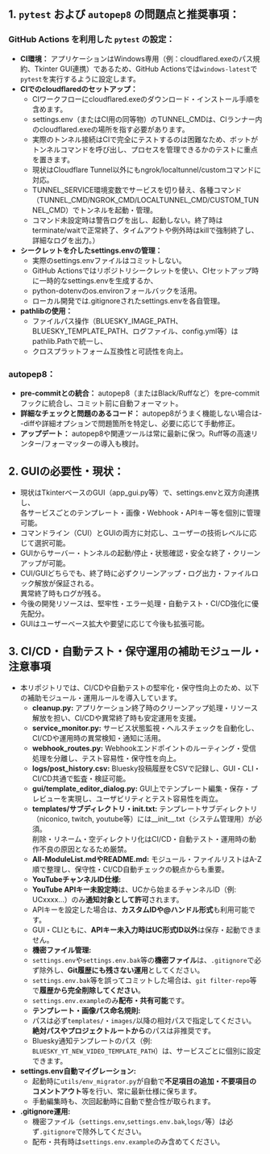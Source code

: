 ## 1. `pytest` および `autopep8` の問題点と推奨事項：

### GitHub Actions を利用した `pytest` の設定：
*   **CI環境：** アプリケーションはWindows専用（例：cloudflared.exeのパス規約、Tkinter GUI連携）であるため、GitHub Actionsでは`windows-latest`で`pytest`を実行するように設定します。
*   **CIでのcloudflaredのセットアップ：**
    *   CIワークフローにcloudflared.exeのダウンロード・インストール手順を含めます。
    *   settings.env（またはCI用の同等物）のTUNNEL_CMDは、CIランナー内のcloudflared.exeの場所を指す必要があります。
    *   実際のトンネル接続はCIで完全にテストするのは困難なため、ボットがトンネルコマンドを呼び出し、プロセスを管理できるかのテストに重点を置きます。
    *   現状はCloudflare Tunnel以外にもngrok/localtunnel/customコマンドに対応。
    *   TUNNEL_SERVICE環境変数でサービスを切り替え、各種コマンド（TUNNEL_CMD/NGROK_CMD/LOCALTUNNEL_CMD/CUSTOM_TUNNEL_CMD）でトンネルを起動・管理。
    *   コマンド未設定時は警告ログを出し、起動しない。終了時はterminate/waitで正常終了、タイムアウトや例外時はkillで強制終了し、詳細なログを出力。）
*   **シークレットを介したsettings.envの管理：**
    *   実際のsettings.envファイルはコミットしない。
    *   GitHub Actionsではリポジトリシークレットを使い、CIセットアップ時に一時的なsettings.envを生成するか、
    *   python-dotenvのos.environフォールバックを活用。
    *   ローカル開発では.gitignoreされたsettings.envを各自管理。
*   **pathlibの使用：**
    *   ファイルパス操作（BLUESKY_IMAGE_PATH、BLUESKY_TEMPLATE_PATH、ログファイル、config.yml等）はpathlib.Pathで統一し、
    *   クロスプラットフォーム互換性と可読性を向上。

### autopep8：
*   **pre-commitとの統合：** autopep8（またはBlack/Ruffなど）をpre-commitフックに統合し、コミット前に自動フォーマット。
*   **詳細なチェックと問題のあるコード：** autopep8がうまく機能しない場合は--diffや詳細オプションで問題箇所を特定し、必要に応じて手動修正。
*   **アップデート：** autopep8や関連ツールは常に最新に保つ。Ruff等の高速リンター/フォーマッターの導入も検討。

## 2. GUIの必要性・現状：

*   現状はTkinterベースのGUI（app_gui.py等）で、settings.envと双方向連携し、\
     各サービスごとのテンプレート・画像・Webhook・APIキー等を個別に管理可能。
*   コマンドライン（CUI）とGUIの両方に対応し、ユーザーの技術レベルに応じて選択可能。
*   GUIからサーバー・トンネルの起動/停止・状態確認・安全な終了・クリーンアップが可能。
*   CUI/GUIどちらでも、終了時に必ずクリーンアップ・ログ出力・ファイルロック解放が保証される。\
    異常終了時もログが残る。
*   今後の開発リソースは、堅牢性・エラー処理・自動テスト・CI/CD強化に優先配分。
*   GUIはユーザーベース拡大や要望に応じて今後も拡張可能。

## 3. CI/CD・自動テスト・保守運用の補助モジュール・注意事項

*   本リポジトリでは、CI/CDや自動テストの堅牢化・保守性向上のため、以下の補助モジュール・運用ルールを導入しています。
    *   **cleanup.py:** アプリケーション終了時のクリーンアップ処理・リソース解放を担い、CI/CDや異常終了時も安定運用を支援。
    *   **service_monitor.py:** サービス状態監視・ヘルスチェックを自動化し、CI/CDや運用時の異常検知・通知に活用。
    *   **webhook_routes.py:** Webhookエンドポイントのルーティング・受信処理を分離し、テスト容易性・保守性を向上。
    *   **logs/post_history.csv:** Bluesky投稿履歴をCSVで記録し、GUI・CLI・CI/CD共通で監査・検証可能。
    *   **gui/template_editor_dialog.py:** GUI上でテンプレート編集・保存・プレビューを実現し、ユーザビリティとテスト容易性を両立。
    *   **templates/サブディレクトリ・__init__.txt:** テンプレートサブディレクトリ（niconico, twitch, youtube等）には__init__.txt（システム管理用）が必須。\
    削除・リネーム・空ディレクトリ化はCI/CD・自動テスト・運用時の動作不良の原因となるため厳禁。
    *   **All-ModuleList.mdやREADME.md:** モジュール・ファイルリストはA-Z順で整理し、保守性・CI/CD自動チェックの観点からも重要。
    *   **YouTubeチャンネルID仕様:**
    * **YouTube APIキー未設定時**は、UCから始まるチャンネルID（例: UCxxxx...）のみ**通知対象として許可**されます。
    * APIキーを設定した場合は、**カスタムIDや@ハンドル形式**も利用可能です。
    * GUI・CLIともに、**APIキー未入力時はUC形式ID以外**は保存・起動できません。
    *   **機密ファイル管理:**
    * `settings.env`や`settings.env.bak`等の**機密ファイル**は、`.gitignore`で必ず除外し、**Git履歴にも残さない運用**としてください。
    * `settings.env.bak`等を誤ってコミットした場合は、`git filter-repo`等で**履歴から完全削除してください**。
    * `settings.env.example`のみ**配布・共有可能**です。
    *   **テンプレート・画像パス命名規則:**
    * パスは必ず`templates/`・`images/`以降の相対パスで指定してください。**絶対パスやプロジェクトルートから**のパスは非推奨です。
    * Bluesky通知テンプレートのパス（例: `BLUESKY_YT_NEW_VIDEO_TEMPLATE_PATH`）は、サービスごとに個別に設定できます。
*   **settings.env自動マイグレーション:**
    * 起動時に`utils/env_migrator.py`が自動で**不足項目の追加・不要項目のコメントアウト**等を行い、常に最新仕様に保ちます。
    * 手動編集時も、次回起動時に自動で整合性が取られます。
*   **.gitignore運用:**
    * 機密ファイル（`settings.env`,`settings.env.bak`,`logs/`等）は必ず`.gitignore`で除外してください。
    * 配布・共有時は`settings.env.example`のみ含めてください。
